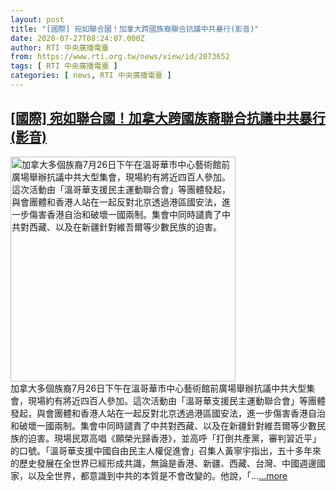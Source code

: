 ```yaml
---
layout: post
title: "[國際] 宛如聯合國！加拿大跨國族裔聯合抗議中共暴行(影音)"
date: 2020-07-27T08:24:07.000Z
author: RTI 中央廣播電臺
from: https://www.rti.org.tw/news/view/id/2073652
tags: [ RTI 中央廣播電臺 ]
categories: [ news, RTI 中央廣播電臺 ]
---
```

<!--1595838247000-->
[[國際] 宛如聯合國！加拿大跨國族裔聯合抗議中共暴行(影音)](https://www.rti.org.tw/news/view/id/2073652)
------

<div>
<img src="https://static.rti.org.tw/assets/thumbnails/2020/07/27/b1695b827b1b595ab89645217132c02d.png" width="360" alt="加拿大多個族裔7月26日下午在溫哥華市中心藝術館前廣場舉辦抗議中共大型集會，現場約有將近四百人參加。這次活動由「溫哥華支援民主運動聯合會」等團體發起，與會團體和香港人站在一起反對北京透過港區國安法，進一步傷害香港自治和破壞一國兩制。集會中同時譴責了中共對西藏、以及在新疆針對維吾爾等少數民族的迫害。" title="加拿大多個族裔7月26日下午在溫哥華市中心藝術館前廣場舉辦抗議中共大型集會，現場約有將近四百人參加。這次活動由「溫哥華支援民主運動聯合會」等團體發起，與會團體和香港人站在一起反對北京透過港區國安法，進一步傷害香港自治和破壞一國兩制。集會中同時譴責了中共對西藏、以及在新疆針對維吾爾等少數民族的迫害。"><br>加拿大多個族裔7月26日下午在溫哥華市中心藝術館前廣場舉辦抗議中共大型集會，現場約有將近四百人參加。這次活動由「溫哥華支援民主運動聯合會」等團體發起，與會團體和香港人站在一起反對北京透過港區國安法，進一步傷害香港自治和破壞一國兩制。集會中同時譴責了中共對西藏、以及在新疆針對維吾爾等少數民族的迫害。現場民眾高唱《願榮光歸香港》，並高呼「打倒共產黨，審判習近平」的口號。「溫哥華支援中國自由民主人權促進會」召集人黃寧宇指出，五十多年來的歷史發展在全世界已經形成共識，無論是香港、新疆、西藏、台灣、中國週邊國家，以及全世界，都意識到中共的本質是不會改變的。他說，「...<a target="_blank" href="https://www.rti.org.tw/news/view/id/2073652">...more</a>
</div>
